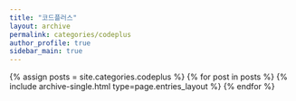 ```yaml
---
title: "코드플러스"
layout: archive
permalink: categories/codeplus
author_profile: true
sidebar_main: true
---
```



{% assign posts = site.categories.codeplus %}
{% for post in posts %} {% include archive-single.html type=page.entries_layout %} {% endfor %}